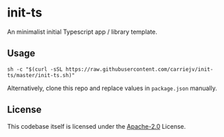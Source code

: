 # init-ts

An minimalist initial Typescript app / library template.

## Usage

`sh -c "$(curl -sSL https://raw.githubusercontent.com/carriejv/init-ts/master/init-ts.sh)"`

Alternatively, clone this repo and replace values in `package.json` manually.

## License

This codebase itself is licensed under the [Apache-2.0](https://github.com/carriejv/init-ts/blob/master/LICENSE) License.
